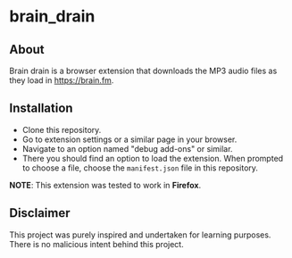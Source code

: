 # brain_drain

## About

Brain drain is a browser extension that downloads the MP3 audio files as they load in https://brain.fm.

## Installation

- Clone this repository.
- Go to extension settings or a similar page in your browser.
- Navigate to an option named "debug add-ons" or similar.
- There you should find an option to load the extension. When prompted to choose a file, choose the `manifest.json` file in this repository.

**NOTE**: This extension was tested to work in **Firefox**.

## Disclaimer

This project was purely inspired and undertaken for learning purposes. There is no malicious intent behind this project.